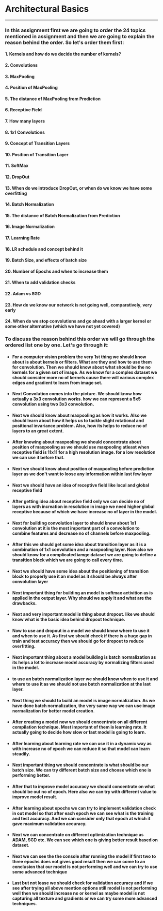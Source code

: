 
# Architectural Basics
------------------------------------------------------------------------------------------------------------------------

### In this assignment first we are going to order the 24 topics mentioned in assignment and then we are going to explain the reason behind the order. So let's order them first:

#### 1. Kernels and how do we decide the number of kernels?
#### 2. Convolutions
#### 3. MaxPooling
#### 4. Position of MaxPooling
#### 5. The distance of MaxPooling from Prediction
#### 6. Receptive Field
#### 7. How many layers
#### 8. 1x1 Convolutions
#### 9. Concept of Transition Layers
#### 10. Position of Transition Layer
#### 11. SoftMax
#### 12. DropOut
#### 13. When do we introduce DropOut, or when do we know we have some overfitting
#### 14. Batch Normalization
#### 15. The distance of Batch Normalization from Prediction
#### 16. Image Normalization
#### 17. Learning Rate
#### 18. LR schedule and concept behind it
#### 19. Batch Size, and effects of batch size
#### 20. Number of Epochs and when to increase them
#### 21. When to add validation checks
#### 22. Adam vs SGD
#### 23. How do we know our network is not going well, comparatively, very early
#### 24. When do we stop convolutions and go ahead with a larger kernel or some other alternative (which we have not yet covered)

### To discuss the reason behind this order we will go through the ordered list one by one. Let's go through it:
* #### For a computer vision problem the very 1st thing we should know about is about kernels or filters. What are they and how to use them for convolution. Then we should know about what should be the no kernels for a given set of image. As we know for a complex dataset we should consider more no of kernels cause there will various complex edges and gradient to learn from image set.
* #### Next Convolution comes into the picture. We should know how actually a 3x3 convolution works. how we can represent a 5x5 convolution using two 3x3 convolution. 
* #### Next we should know about maxpooling as how it works. Also we should learn about how it helps us to tackle slight rotational and positional invariance problem. Also, how its helps to reduce no of layers to an great extent.
* #### After knowing about maxpooling we should concentrate about position of maxpooling as we should use maxpooling atleast when receptive field is 11x11 for a high resolution image. for a low resolution we can use it before that.
* #### Next we should know about position of maxpooling before prediction layer as we don't want to loose any information within last few layer
* #### Next we should have an idea of receptive field like local and global receptive field
* #### After getting idea about receptive field only we can decide no of layers as with increation in resolution in image we need higher global receptive because of which we have increase no of layer in the model.
* #### Next for building convolution layer to should know about 1x1 convolution at it is the most important part of a convolution to combine features and decrease no of channels before maxpooling.
* #### After this we should get some idea about transition layer as it is a combination of 1x1 convolution and a maxpooling layer. Now also we should know for a complicated iamge dataset we are going to define a transition block which we are going to call every time.
* #### Next we should have some idea about the positioning of transition block to properly use it an model as it should be always after convolution layer
* #### Next important thing for building an model is softmax activition as is applied in the output layer. Why should we apply it and what are the drawbacks.
* #### Next and very important model is thing about dropout. like we should know what is the basic idea behind dropout technique. 
* #### Now to use and dropout in a model we should know where to use it and when to use it. As first we should check if there is a huge gap in train and test accuracy then we should go for dropout to reduce overfitting.
* #### Next important thing about a model building is batch normalization as its helps a lot to increase model accuracy by normalizing filters used in the model.
* #### to use an batch normalization layer we should know when to use it and where to use it as we should not use batch normalization at the last layer.
* #### Next thing we should to build an model is image normalization. As we have done batch normalization, the very same way we can use image normalization for better model creation.
* #### After creating a model now we should concentrate on all different compilation technique. Most important of them is learning rate. It actually going to decide how slow or fast model is going to learn.
* #### After learning about learning rate we can use it in a dynamic way as with increase no of epoch we can reduce it so that model can learn steadily.
* #### Next important thing we should concentrate is what should be our batch size. We can try different batch size and choose which one is performing better.
* #### After that to improve model accuracy we should concentrate on what should be out no of epoch. Here also we can try with different value to improve model result.
* #### After learning about epochs we can try to implement validation check in out model so that after each epoch we can see what is the training and test accuracy. And we can consider only that epoch at which it gave maximum validation accuracy.
* #### Next we can concentrate on different optimization technique as ADAM, SGD etc. We can see which one is giving better result based on dataset.
* #### Next we can see the the console after running the model if first two to three epochs does not gives good result then we can come to an conclusion that our model is not performing well and we can try to use some advanced technique
* #### Last but not lease we should check for validation accuracy and if we see after trying all above mention options still model is not performing well then we should increase no or kernel as maybe model is not capturing all texture and gradients or we can try some more advanced techniques.


